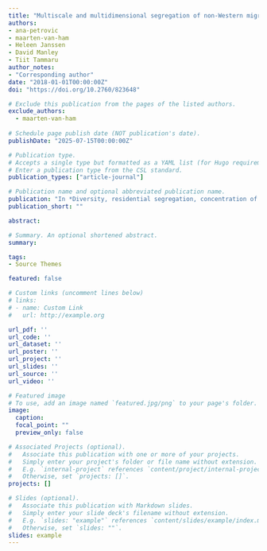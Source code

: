 ```yaml
---
title: "Multiscale and multidimensional segregation of non-Western migrants in seven European capitals"
authors:
- ana-petrovic
- maarten-van-ham
- Heleen Janssen
- David Manley
- Tiit Tammaru
author_notes:
- "Corresponding author"
date: "2018-01-01T00:00:00Z"
doi: "https://doi.org/10.2760/823648"

# Exclude this publication from the pages of the listed authors.
exclude_authors:
  - maarten-van-ham
  
# Schedule page publish date (NOT publication's date).
publishDate: "2025-07-15T00:00:00Z"

# Publication type.
# Accepts a single type but formatted as a YAML list (for Hugo requirements).
# Enter a publication type from the CSL standard.
publication_types: ["article-journal"]

# Publication name and optional abbreviated publication name.
publication: "In *Diversity, residential segregation, concentration of migrants: a comparison across EU cities. Findings from the Data Challenge on Integration of Migrants in Cities (D4I)*. Tintori, G., Alessandrini, A., Natale, F. (eds.). Luxembourg: Publications Office of the European Union, p. 18-19 (JRC Technical Reports; vol. EUR 29611 EN)"
publication_short: ""

abstract: 

# Summary. An optional shortened abstract.
summary: 

tags:
- Source Themes

featured: false

# Custom links (uncomment lines below)
# links:
# - name: Custom Link
#   url: http://example.org

url_pdf: ''
url_code: ''
url_dataset: ''
url_poster: ''
url_project: ''
url_slides: ''
url_source: ''
url_video: '' 

# Featured image
# To use, add an image named `featured.jpg/png` to your page's folder. 
image:
  caption: 
  focal_point: ""
  preview_only: false

# Associated Projects (optional).
#   Associate this publication with one or more of your projects.
#   Simply enter your project's folder or file name without extension.
#   E.g. `internal-project` references `content/project/internal-project/index.md`.
#   Otherwise, set `projects: []`.
projects: []

# Slides (optional).
#   Associate this publication with Markdown slides.
#   Simply enter your slide deck's filename without extension.
#   E.g. `slides: "example"` references `content/slides/example/index.md`.
#   Otherwise, set `slides: ""`.
slides: example
---
```

